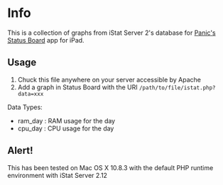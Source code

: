 # Info
This is a collection of graphs from iStat Server 2's database for [Panic's Status Board](http://panic.com/statusboard/) app for iPad.

## Usage
1. Chuck this file anywhere on your server accessible by Apache
2. Add a graph in Status Board with the URI ```/path/to/file/istat.php?data=xxx```

Data Types:
* ram_day : RAM usage for the day
* cpu_day : CPU usage for the day

## Alert!
This has been tested on Mac OS X 10.8.3 with the default PHP runtime environment with iStat Server 2.12
